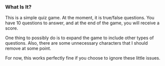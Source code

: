 ### What Is It?
This is a simple quiz game. At the moment, it is true/false questions. You have 10 questions to answer, and at the end of the game, you will receive a score.

One thing to possibly do is to expand the game to include other types of questions. Also, there are some unnecessary characters that I should remove at some point.

For now, this works perfectly fine if you choose to ignore these little issues.
